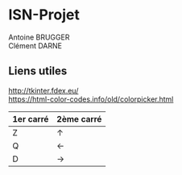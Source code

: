# ISN-Projet

Antoine BRUGGER<br/>
Clément DARNE

## Liens utiles

http://tkinter.fdex.eu/<br/>
https://html-color-codes.info/old/colorpicker.html

1er carré | 2ème carré
--------- | ----------
Z         | ↑
Q         | ←
D         | →
